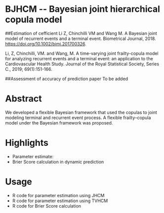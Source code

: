 # BJHCM -- Bayesian joint hierarchical copula model
##Estimation of cefficient
Li Z, Chinchilli VM and Wang M. A Bayesian joint model of recurrent events and a terminal event. Biometrical Journal, 2018. https://doi.org/10.1002/bimj.201700326.

Li, Z, Chinchilli, VM. and Wang, M. A time-varying joint frailty-copula model for analyzing recurrent events and a terminal event: an application to the Cardiovascular Health Study. Journal of the Royal Statistical Society, Series C., 2019; 69(1):151-166.

##Assessment of accuracy of prediction
paper To be added
# Abstract
We developed a flexible Bayesian framework that used the copulas to joint modeling terminal and recurrent event process. A flexible frailty–copula model under the Bayesian framework was proposed. 

# Highlights
- Parameter estimate: 
- Brier Score calculation in dynamic prediction

# Usage
- R code for parameter estimation using JHCM
- R code for parameter estimation using TVHCM
- R code for Brier Score calculation 

